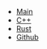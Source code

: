 <!-- _navbar.md -->

* [Main](/)
* [C++](/C++/)
* [Rust](/Rust/)
* [Github](https://github.com/sweet2honey/myblog)

